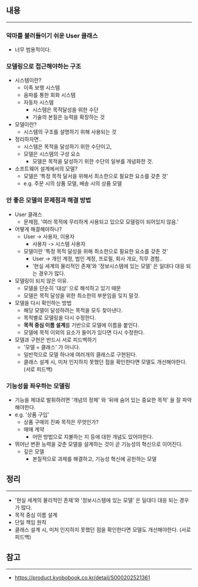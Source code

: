 ## 내용
---
### 악마를 불러들이기 쉬운 User 클래스
- 너무 범용적이다.

### 모델링으로 접근해야하는 구조
- 시스템이란?
	- 이족 보행 시스템
	- 음파를 통한 회화 시스템
	- 자동차 시스템
		- 시스템은 목적달성을 위한 수단
		- 기술의 본질은 능력을 확장하는 것
- 모델이란?
	- 시스템의 구조를 설명하기 위해 사용되는 것
- 정리하자면..
	- 시스템은 목적을 달성하기 위한 수단이고,
	- 모델은 시스템의 구성 요소
		- 모델은 목적을 달성하기 위한 수단의 일부를 개념화한 것.
- 소프트웨어 설계에서의 모델?
	- 모델은 '특정 목적 달서을 위해서 최소한으로 필요한 요소를 갖춘 것'
	- e.g. 주문 시의 상품 모델, 배송 시의 상품 모델

### 안 좋은 모델의 문제점과 해결 방법
- User 클래스
	- 문제점, '여러 목적에 무리하게 사용되고 있으모 모델링이 되어있지 않음.'
- 어떻게 해결해야하나?
	- User -> 사용자, 이용자
		- 사용자 -> 시스템 사용자
	- 모델이란 '특정 목적 달성을 위해 최소한으로 필요한 요소를 갖춘 것'
		- User -> 개인 계정, 법인 계정, 프로필, 회사 개요, 직무 경험..
		- '현실 세계의 물리적인 존재'와 '정보시스템에 있는 모델' 은 일대다 대응 되는 경우가 많다.
- 모델링이 되지 않은 이유.
	- 모델을 단순히 '대상' 으로 해석하고 있기 때문
	- 모델은 목적 달성을 위한 최소한의 부분임을 잊지 말것.
- 모델을 다시 확인하는 방법
	- 해당 모델이 달성하려는 목적을 모두 찾아낸다.
	- 목적별로 모델링을 다시 수정한다.
	- **목적 중심 이름 설계**를 기반으로 모델에 이름을 붙인다.
	- 모델에 목적 이외의 요소가 들어가 있다면 다시 수정한다.
- 모델과 구현은 반드시 서로 피드백하기
	- '모델 = 클래스' 가 아니다.
	- 일반적으로 모델 하나에 여러개의 클래스로 구현된다.
	- 클래스 설계 시, 미처 인지하지 못했던 점을 확인한다면 모델도 개선해야한다. (서로 피드백)

### 기능성을 좌우하는 모델링

- 기능을 제대로 발휘하려면 '개념의 정체' 와 '뒤에 숨어 있는 중요한 목적' 을 잘 파악해야한다.
- e.g. '상품 구입'
	- 상품 구매의 진짜 목적은 무엇인가?
	- 매매 계약
		- 어떤 방법으로 지불하는 지 등에 대한 개념도 있어야한다.
- 뛰어난 변환 능력을 갖춘 모델을 설계하는 것이 곧 기능성의 혁신으로 이어진다.
	- 깊은 모델
		- 본질적으로 과제를 해결하고, 기능성 혁신에 공헌하는 모델

## 정리
--- 
- '현실 세계의 물리적인 존재'와 '정보시스템에 있는 모델' 은 일대다 대응 되는 경우가 많다.
- 목적 중심 이름 설계
- 단일 책임 원칙
- 클래스 설계 시, 미처 인지하지 못했던 점을 확인한다면 모델도 개선해야한다. (서로 피드백)

## 참고
---
- https://product.kyobobook.co.kr/detail/S000202521361